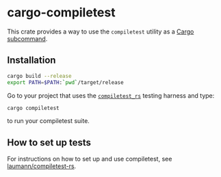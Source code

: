 cargo-compiletest
=================

This crate provides a way to use the `compiletest` utility as a [Cargo subcommand][cargosubcmd].

Installation
------------
```sh
cargo build --release
export PATH=$PATH:`pwd`/target/release
```

Go to your project that uses the [`compiletest_rs`][compiletest] testing harness and type:
```sh
cargo compiletest
```
to run your compiletest suite.

How to set up tests
-------------------
For instructions on how to set up and use compiletest, see
[laumann/compiletest-rs][compiletest].


[cargosubcmd]: https://github.com/rust-lang/cargo/wiki/Third-party-cargo-subcommands
[compiletest]: https://github.com/laumann/compiletest-rs
